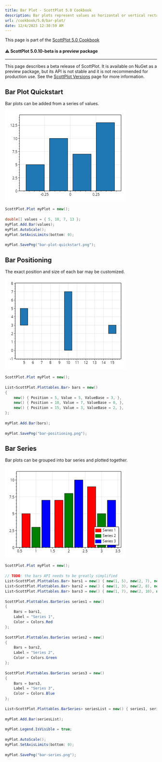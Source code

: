 ```yaml
---
title: Bar Plot - ScottPlot 5.0 Cookbook
description: Bar plots represent values as horizontal or vertical rectangles
url: /cookbook/5.0/bar-plot/
date: 12/4/2023 12:30:59 AM
---
```


This page is part of the [ScottPlot 5.0 Cookbook](../)


<div class='alert alert-warning' role='alert'><h4 class='alert-heading py-0 my-0'>⚠️ ScottPlot 5.0.10-beta is a preview package</h4><hr /><p class='mb-0'><span class='fw-semibold'>This page describes a beta release of ScottPlot.</span> It is available on NuGet as a preview package, but its API is not stable and it is not recommended for production use. See the <a href='https://scottplot.net/versions/'>ScottPlot Versions</a> page for more information. </p></div>



## Bar Plot Quickstart

Bar plots can be added from a series of values.

[![](bar-plot-quickstart.png)](bar-plot-quickstart.png)

```cs
ScottPlot.Plot myPlot = new();

double[] values = { 5, 10, 7, 13 };
myPlot.Add.Bar(values);
myPlot.AutoScale();
myPlot.SetAxisLimits(bottom: 0);

myPlot.SavePng("bar-plot-quickstart.png");
```


## Bar Positioning

The exact position and size of each bar may be customized.

[![](bar-positioning.png)](bar-positioning.png)

```cs
ScottPlot.Plot myPlot = new();

List<ScottPlot.Plottables.Bar> bars = new()
{
    new() { Position = 5, Value = 5, ValueBase = 3, },
    new() { Position = 10, Value = 7, ValueBase = 0, },
    new() { Position = 15, Value = 3, ValueBase = 2, },
};

myPlot.Add.Bar(bars);

myPlot.SavePng("bar-positioning.png");
```


## Bar Series

Bar plots can be grouped into bar series and plotted together.

[![](bar-series.png)](bar-series.png)

```cs
ScottPlot.Plot myPlot = new();

// TODO: the bars API needs to be greatly simplified
List<ScottPlot.Plottables.Bar> bars1 = new() { new(1, 5), new(2, 7), new(3, 9) };
List<ScottPlot.Plottables.Bar> bars2 = new() { new(1, 3), new(2, 8), new(3, 5) };
List<ScottPlot.Plottables.Bar> bars3 = new() { new(1, 7), new(2, 10), new(3, 7) };

ScottPlot.Plottables.BarSeries series1 = new()
{
    Bars = bars1,
    Label = "Series 1",
    Color = Colors.Red
};

ScottPlot.Plottables.BarSeries series2 = new()
{
    Bars = bars2,
    Label = "Series 2",
    Color = Colors.Green
};

ScottPlot.Plottables.BarSeries series3 = new()
{
    Bars = bars3,
    Label = "Series 3",
    Color = Colors.Blue
};

List<ScottPlot.Plottables.BarSeries> seriesList = new() { series1, series2, series3 };

myPlot.Add.Bar(seriesList);

myPlot.Legend.IsVisible = true;

myPlot.AutoScale();
myPlot.SetAxisLimits(bottom: 0);

myPlot.SavePng("bar-series.png");
```


